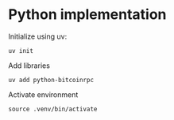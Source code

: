 # Python implementation

Initialize using uv:

```shell
uv init
```

Add libraries

```shell
uv add python-bitcoinrpc
```

Activate environment

```shell
source .venv/bin/activate
```
